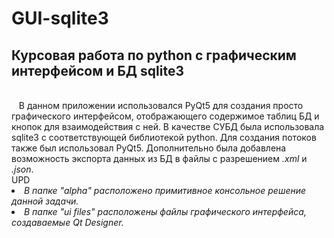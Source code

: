 # GUI-sqlite3
<h2>Курсовая работа по python с графическим интерфейсом и БД sqlite3</h2><br>
&nbsp&nbsp&nbspВ данном приложении использовался PyQt5 для создания просто графического интерфейсом, отображающего содержимое таблиц БД и кнопок для взаимодействия с ней. В качестве СУБД была использовала sqlite3 с соответствующей библиотекой python. Для создания потоков также был использовал PyQt5. Дополнительно была добавлена возможность экспорта данных из БД в файлы с разрешением <i>.xml</i> и <i>.json</i>.
<br>UPD<br>
<li><i>В папке "alpha" расположено примитивное консольное решение данной задачи.</i></li>
<li><i>В папке "ui files" расположены файлы графического интерфейса, создаваемые Qt Designer.</li></i>
